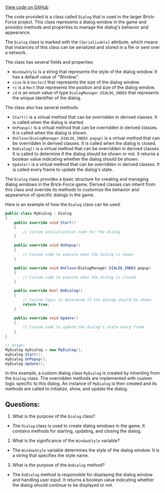[View code on GitHub](https://github.com/TieHaxJan/Brick-Force/Assembly-CSharp\Dialog.cs)

The code provided is a class called `Dialog` that is used in the larger Brick-Force project. This class represents a dialog window in the game and provides methods and properties to manage the dialog's behavior and appearance.

The `Dialog` class is marked with the `[Serializable]` attribute, which means that instances of this class can be serialized and stored in a file or sent over a network.

The class has several fields and properties:

- `WindowStyle` is a string that represents the style of the dialog window. It has a default value of "Window".
- `size` is a `Vector2` that represents the size of the dialog window.
- `rc` is a `Rect` that represents the position and size of the dialog window.
- `id` is an enum value of type `DialogManager.DIALOG_INDEX` that represents the unique identifier of the dialog.

The class also has several methods:

- `Start()` is a virtual method that can be overridden in derived classes. It is called when the dialog is started.
- `OnPopup()` is a virtual method that can be overridden in derived classes. It is called when the dialog is shown.
- `OnClose(DialogManager.DIALOG_INDEX popup)` is a virtual method that can be overridden in derived classes. It is called when the dialog is closed.
- `DoDialog()` is a virtual method that can be overridden in derived classes. It is called to determine if the dialog should be shown or not. It returns a boolean value indicating whether the dialog should be shown.
- `Update()` is a virtual method that can be overridden in derived classes. It is called every frame to update the dialog's state.

The `Dialog` class provides a basic structure for creating and managing dialog windows in the Brick-Force game. Derived classes can inherit from this class and override its methods to customize the behavior and appearance of specific dialogs in the game.

Here is an example of how the `Dialog` class can be used:

```csharp
public class MyDialog : Dialog
{
    public override void Start()
    {
        // Custom initialization code for the dialog
    }

    public override void OnPopup()
    {
        // Custom code to execute when the dialog is shown
    }

    public override void OnClose(DialogManager.DIALOG_INDEX popup)
    {
        // Custom code to execute when the dialog is closed
    }

    public override bool DoDialog()
    {
        // Custom logic to determine if the dialog should be shown
        return true;
    }

    public override void Update()
    {
        // Custom code to update the dialog's state every frame
    }
}

// Usage:
MyDialog myDialog = new MyDialog();
myDialog.Start();
myDialog.OnPopup();
myDialog.Update();
```

In this example, a custom dialog class `MyDialog` is created by inheriting from the `Dialog` class. The overridden methods are implemented with custom logic specific to this dialog. An instance of `MyDialog` is then created and its methods are called to initialize, show, and update the dialog.
## Questions: 
 1. What is the purpose of the `Dialog` class?
- The `Dialog` class is used to create dialog windows in the game. It contains methods for starting, updating, and closing the dialog.

2. What is the significance of the `WindowStyle` variable?
- The `WindowStyle` variable determines the style of the dialog window. It is a string that specifies the style name.

3. What is the purpose of the `DoDialog` method?
- The `DoDialog` method is responsible for displaying the dialog window and handling user input. It returns a boolean value indicating whether the dialog should continue to be displayed or not.